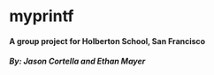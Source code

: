 # myprintf
#### A group project for Holberton School, San Francisco
##### By: Jason Cortella and Ethan Mayer

